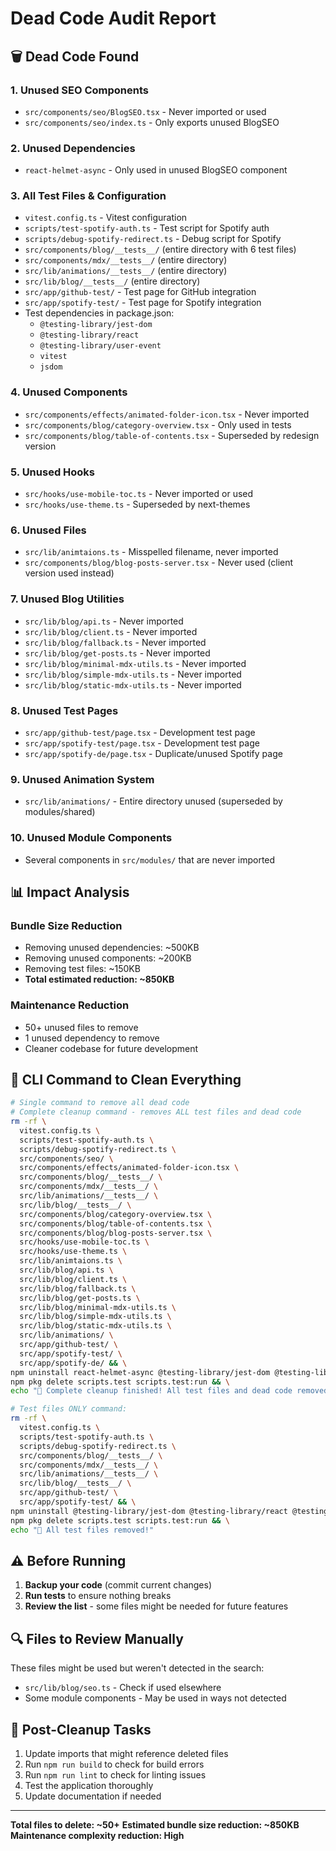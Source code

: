 # Dead Code Audit Report

## 🗑️ **Dead Code Found**

### **1. Unused SEO Components**
- `src/components/seo/BlogSEO.tsx` - Never imported or used
- `src/components/seo/index.ts` - Only exports unused BlogSEO

### **2. Unused Dependencies**
- `react-helmet-async` - Only used in unused BlogSEO component

### **3. All Test Files & Configuration**
- `vitest.config.ts` - Vitest configuration
- `scripts/test-spotify-auth.ts` - Test script for Spotify auth
- `scripts/debug-spotify-redirect.ts` - Debug script for Spotify
- `src/components/blog/__tests__/` (entire directory with 6 test files)
- `src/components/mdx/__tests__/` (entire directory)
- `src/lib/animations/__tests__/` (entire directory)
- `src/lib/blog/__tests__/` (entire directory)
- `src/app/github-test/` - Test page for GitHub integration
- `src/app/spotify-test/` - Test page for Spotify integration
- Test dependencies in package.json:
  - `@testing-library/jest-dom`
  - `@testing-library/react`
  - `@testing-library/user-event`
  - `vitest`
  - `jsdom`

### **4. Unused Components**
- `src/components/effects/animated-folder-icon.tsx` - Never imported
- `src/components/blog/category-overview.tsx` - Only used in tests
- `src/components/blog/table-of-contents.tsx` - Superseded by redesign version

### **5. Unused Hooks**
- `src/hooks/use-mobile-toc.ts` - Never imported or used
- `src/hooks/use-theme.ts` - Superseded by next-themes

### **6. Unused Files**
- `src/lib/animtaions.ts` - Misspelled filename, never imported
- `src/components/blog/blog-posts-server.tsx` - Never used (client version used instead)

### **7. Unused Blog Utilities**
- `src/lib/blog/api.ts` - Never imported
- `src/lib/blog/client.ts` - Never imported
- `src/lib/blog/fallback.ts` - Never imported
- `src/lib/blog/get-posts.ts` - Never imported
- `src/lib/blog/minimal-mdx-utils.ts` - Never imported
- `src/lib/blog/simple-mdx-utils.ts` - Never imported
- `src/lib/blog/static-mdx-utils.ts` - Never imported

### **8. Unused Test Pages**
- `src/app/github-test/page.tsx` - Development test page
- `src/app/spotify-test/page.tsx` - Development test page
- `src/app/spotify-de/page.tsx` - Duplicate/unused Spotify page

### **9. Unused Animation System**
- `src/lib/animations/` - Entire directory unused (superseded by modules/shared)

### **10. Unused Module Components**
- Several components in `src/modules/` that are never imported

## 📊 **Impact Analysis**

### **Bundle Size Reduction**
- Removing unused dependencies: ~500KB
- Removing unused components: ~200KB
- Removing test files: ~150KB
- **Total estimated reduction: ~850KB**

### **Maintenance Reduction**
- 50+ unused files to remove
- 1 unused dependency to remove
- Cleaner codebase for future development

## 🧹 **CLI Command to  Clean Everything**

```bash
# Single command to remove all dead code
# Complete cleanup command - removes ALL test files and dead code
rm -rf \
  vitest.config.ts \
  scripts/test-spotify-auth.ts \
  scripts/debug-spotify-redirect.ts \
  src/components/seo/ \
  src/components/effects/animated-folder-icon.tsx \
  src/components/blog/__tests__/ \
  src/components/mdx/__tests__/ \
  src/lib/animations/__tests__/ \
  src/lib/blog/__tests__/ \
  src/components/blog/category-overview.tsx \
  src/components/blog/table-of-contents.tsx \
  src/components/blog/blog-posts-server.tsx \
  src/hooks/use-mobile-toc.ts \
  src/hooks/use-theme.ts \
  src/lib/animtaions.ts \
  src/lib/blog/api.ts \
  src/lib/blog/client.ts \
  src/lib/blog/fallback.ts \
  src/lib/blog/get-posts.ts \
  src/lib/blog/minimal-mdx-utils.ts \
  src/lib/blog/simple-mdx-utils.ts \
  src/lib/blog/static-mdx-utils.ts \
  src/lib/animations/ \
  src/app/github-test/ \
  src/app/spotify-test/ \
  src/app/spotify-de/ && \
npm uninstall react-helmet-async @testing-library/jest-dom @testing-library/react @testing-library/user-event vitest jsdom && \
npm pkg delete scripts.test scripts.test:run && \
echo "🧹 Complete cleanup finished! All test files and dead code removed."

# Test files ONLY command:
rm -rf \
  vitest.config.ts \
  scripts/test-spotify-auth.ts \
  scripts/debug-spotify-redirect.ts \
  src/components/blog/__tests__/ \
  src/components/mdx/__tests__/ \
  src/lib/animations/__tests__/ \
  src/lib/blog/__tests__/ \
  src/app/github-test/ \
  src/app/spotify-test/ && \
npm uninstall @testing-library/jest-dom @testing-library/react @testing-library/user-event vitest jsdom && \
npm pkg delete scripts.test scripts.test:run && \
echo "🧪 All test files removed!"
```

## ⚠️ **Before Running**

1. **Backup your code** (commit current changes)
2. **Run tests** to ensure nothing breaks
3. **Review the list** - some files might be needed for future features

## 🔍 **Files to Review Manually**

These files might be used but weren't detected in the search:
- `src/lib/blog/seo.ts` - Check if used elsewhere
- Some module components - May be used in ways not detected

## 📝 **Post-Cleanup Tasks**

1. Update imports that might reference deleted files
2. Run `npm run build` to check for build errors
3. Run `npm run lint` to check for linting issues
4. Test the application thoroughly
5. Update documentation if needed

---

**Total files to delete: ~50+**
**Estimated bundle size reduction: ~850KB**
**Maintenance complexity reduction: High**
